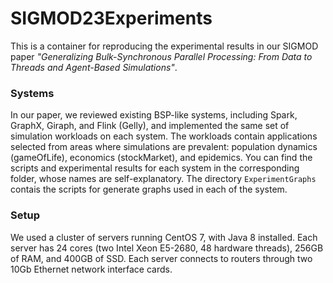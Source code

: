 # SIGMOD23Experiments
This is a container for reproducing the experimental results in our SIGMOD paper 
*"Generalizing Bulk-Synchronous Parallel Processing: From Data to Threads and Agent-Based Simulations"*.

### Systems
In our paper, we reviewed existing BSP-like systems, including Spark, GraphX, Giraph, and Flink (Gelly), and implemented the same set of simulation workloads on each system. 
The workloads contain applications selected from areas where simulations are prevalent: population dynamics (gameOfLife), economics (stockMarket), and epidemics. 
You can find the scripts and experimental results for each system in the corresponding folder, whose names are self-explanatory. 
The directory `ExperimentGraphs` contais the scripts for generate graphs used in each of the system.

### Setup
We used a cluster of servers running CentOS 7, with Java 8 installed. Each server has 24 cores (two Intel Xeon E5-2680, 48 hardware threads), 256GB of RAM, and 
400GB of SSD. Each server connects to routers through two 10Gb Ethernet network interface cards.
